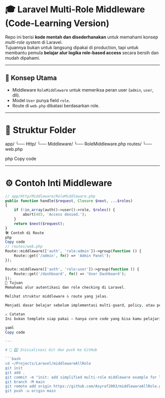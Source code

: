 # 🎓 Laravel Multi-Role Middleware (Code-Learning Version)

Repo ini berisi **kode mentah dan disederhanakan** untuk memahami konsep *multi-role system* di Laravel.  
Tujuannya bukan untuk langsung dipakai di production, tapi untuk membantu pemula **belajar alur logika role-based access** secara bersih dan mudah dipahami.

---
## 📘 Konsep Utama

- Middleware `RoleMiddleware` untuk memeriksa peran user (`admin`, `user`, dll).
- Model `User` punya field `role`.
- Route di `web.php` dibatasi berdasarkan role.

---

# 📂 Struktur Folder
app/
└── Http/
└── Middleware/
└── RoleMiddleware.php
routes/
└── web.php

php
Copy code

---

# ⚙️ Contoh Inti Middleware
```php
// app/Http/Middleware/RoleMiddleware.php
public function handle($request, Closure $next, ...$roles)
{
    if (!in_array(auth()->user()->role, $roles)) {
        abort(403, 'Access denied.');
    }
    return $next($request);
}
🛠️ Contoh di Route
php
Copy code
// routes/web.php
Route::middleware(['auth', 'role:admin'])->group(function () {
    Route::get('/admin', fn() => 'Admin Panel');
});

Route::middleware(['auth', 'role:user'])->group(function () {
    Route::get('/dashboard', fn() => 'User Dashboard');
});
🎯 Tujuan
Memahami alur autentikasi dan role checking di Laravel.

Melihat struktur middleware & route yang jelas.

Menjadi dasar belajar sebelum implementasi multi-guard, policy, atau permission package (seperti Spatie).

⚠️ Catatan
Ini bukan template siap pakai — hanya core code yang bisa kamu pelajari, ubah, dan kembangkan sendiri.

yaml
Copy code

---

# 💾 3️⃣ Inisialisasi Git dan push ke GitHub

```bash
cd ~/Projects/Laravel/middlewareAllRole
git init
git add .
git commit -m "init: add simplified multi-role middleware example for learning"
git branch -M main
git remote add origin https://github.com/Asyraf2003/middlewareAllRole.git
git push -u origin main